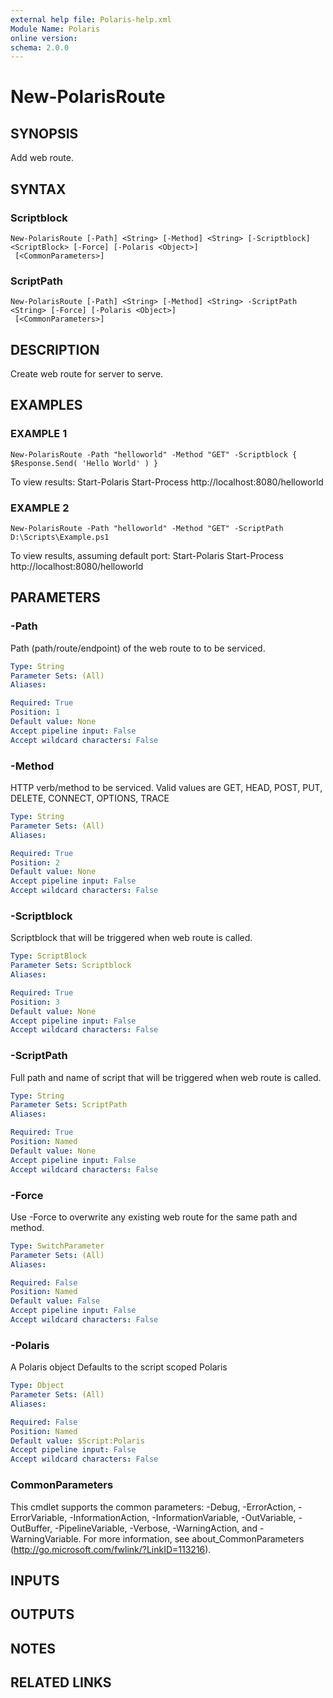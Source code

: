 ```yaml
---
external help file: Polaris-help.xml
Module Name: Polaris
online version:
schema: 2.0.0
---
```


# New-PolarisRoute

## SYNOPSIS
Add web route.

## SYNTAX

### Scriptblock
```
New-PolarisRoute [-Path] <String> [-Method] <String> [-Scriptblock] <ScriptBlock> [-Force] [-Polaris <Object>]
 [<CommonParameters>]
```

### ScriptPath
```
New-PolarisRoute [-Path] <String> [-Method] <String> -ScriptPath <String> [-Force] [-Polaris <Object>]
 [<CommonParameters>]
```

## DESCRIPTION
Create web route for server to serve.

## EXAMPLES

### EXAMPLE 1
```
New-PolarisRoute -Path "helloworld" -Method "GET" -Scriptblock { $Response.Send( 'Hello World' ) }
```

To view results:
Start-Polaris
Start-Process http://localhost:8080/helloworld

### EXAMPLE 2
```
New-PolarisRoute -Path "helloworld" -Method "GET" -ScriptPath D:\Scripts\Example.ps1
```

To view results, assuming default port:
Start-Polaris
Start-Process http://localhost:8080/helloworld

## PARAMETERS

### -Path
Path (path/route/endpoint) of the web route to to be serviced.

```yaml
Type: String
Parameter Sets: (All)
Aliases:

Required: True
Position: 1
Default value: None
Accept pipeline input: False
Accept wildcard characters: False
```

### -Method
HTTP verb/method to be serviced.
Valid values are GET, HEAD, POST, PUT, DELETE, CONNECT, OPTIONS, TRACE

```yaml
Type: String
Parameter Sets: (All)
Aliases:

Required: True
Position: 2
Default value: None
Accept pipeline input: False
Accept wildcard characters: False
```

### -Scriptblock
Scriptblock that will be triggered when web route is called.

```yaml
Type: ScriptBlock
Parameter Sets: Scriptblock
Aliases:

Required: True
Position: 3
Default value: None
Accept pipeline input: False
Accept wildcard characters: False
```

### -ScriptPath
Full path and name of script that will be triggered when web route is called.

```yaml
Type: String
Parameter Sets: ScriptPath
Aliases:

Required: True
Position: Named
Default value: None
Accept pipeline input: False
Accept wildcard characters: False
```

### -Force
Use -Force to overwrite any existing web route for the same path and method.

```yaml
Type: SwitchParameter
Parameter Sets: (All)
Aliases:

Required: False
Position: Named
Default value: False
Accept pipeline input: False
Accept wildcard characters: False
```

### -Polaris
A Polaris object
Defaults to the script scoped Polaris

```yaml
Type: Object
Parameter Sets: (All)
Aliases:

Required: False
Position: Named
Default value: $Script:Polaris
Accept pipeline input: False
Accept wildcard characters: False
```

### CommonParameters
This cmdlet supports the common parameters: -Debug, -ErrorAction, -ErrorVariable, -InformationAction, -InformationVariable, -OutVariable, -OutBuffer, -PipelineVariable, -Verbose, -WarningAction, and -WarningVariable. For more information, see about_CommonParameters (http://go.microsoft.com/fwlink/?LinkID=113216).

## INPUTS

## OUTPUTS

## NOTES

## RELATED LINKS
